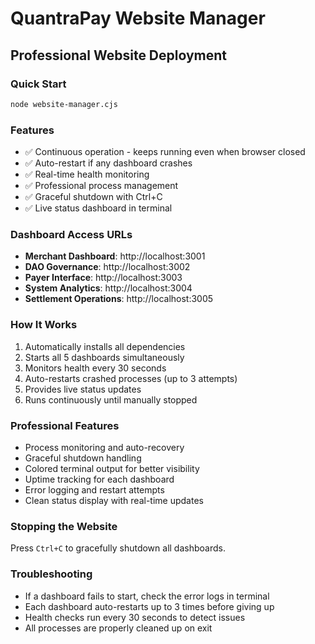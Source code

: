 # QuantraPay Website Manager

## Professional Website Deployment

### Quick Start
```bash
node website-manager.cjs
```

### Features
- ✅ Continuous operation - keeps running even when browser closed
- ✅ Auto-restart if any dashboard crashes  
- ✅ Real-time health monitoring
- ✅ Professional process management
- ✅ Graceful shutdown with Ctrl+C
- ✅ Live status dashboard in terminal

### Dashboard Access URLs
- **Merchant Dashboard**: http://localhost:3001
- **DAO Governance**: http://localhost:3002  
- **Payer Interface**: http://localhost:3003
- **System Analytics**: http://localhost:3004
- **Settlement Operations**: http://localhost:3005

### How It Works
1. Automatically installs all dependencies
2. Starts all 5 dashboards simultaneously
3. Monitors health every 30 seconds
4. Auto-restarts crashed processes (up to 3 attempts)
5. Provides live status updates
6. Runs continuously until manually stopped

### Professional Features
- Process monitoring and auto-recovery
- Graceful shutdown handling
- Colored terminal output for better visibility
- Uptime tracking for each dashboard
- Error logging and restart attempts
- Clean status display with real-time updates

### Stopping the Website
Press `Ctrl+C` to gracefully shutdown all dashboards.

### Troubleshooting
- If a dashboard fails to start, check the error logs in terminal
- Each dashboard auto-restarts up to 3 times before giving up
- Health checks run every 30 seconds to detect issues
- All processes are properly cleaned up on exit